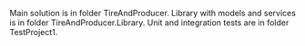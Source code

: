 Main solution is in folder TireAndProducer.
Library with models and services is in folder TireAndProducer.Library.
Unit and integration tests are in folder TestProject1.
